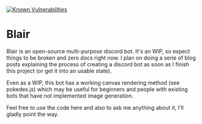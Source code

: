 [![Known Vulnerabilities](https://snyk.io/test/github/germanoeich/blair-bot/badge.svg)](https://snyk.io/test/github/germanoeich/blair-bot)
# Blair

Blair is an open-source multi-purpose discord bot. It's an WIP, so expect things to be broken and zero docs right now. I plan on doing a serie of blog posts explaining the process of creating a discord bot as soon as I finish this project (or get it into an usable state).

Even as a WIP, this bot has a working canvas rendering method (see pokedex.js) which may be useful for beginners and people with existing bots that have not implemented image generation.

Feel free to use the code here and also to ask me anything about it, I'll gladly point the way.
